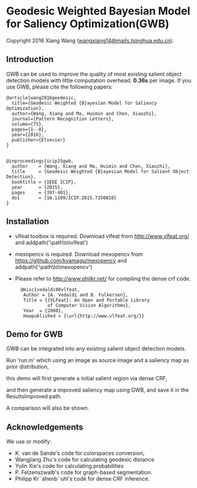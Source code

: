 # Geodesic Weighted Bayesian Model for Saliency Optimization(GWB)
Copyright 2016 Xiang Wang (wangxiang14@mails.tsinghua.edu.cn).

## Introduction

GWB can be used to improve the quality of most existing salient object detection models with little computation overhead.
**0.36s** per image.
If you use GWB, please cite the following papers:


    @article{wang2016geodesic,
      title={Geodesic Weighted {B}ayesian Model for Saliency Optimization},
      author={Wang, Xiang and Ma, Huimin and Chen, Xiaozhi},
      journal={Pattern Recognition Letters},
      volume={75},
      pages={1--8},
      year={2016},
      publisher={Elsevier}
    }


    @inproceedings{icip15gwb,
      author    = {Wang, Xiang and Ma, Huimin and Chen, Xiaozhi},
      title     = {Geodesic Weighted {B}ayesian Model for Salient Object Detection},
      booktitle = {IEEE ICIP},
      year      = {2015},
      pages	    = {397-401},
      doi	    = {10.1109/ICIP.2015.7350828}
    }


## Installation

* vlfeat toolbox is required. Download vlfeat from http://www.vlfeat.org/ and addpath('\path\to\vlfeat')
* mexopencv is required. Download mexopencv from https://github.com/kyamagu/mexopencv and  addpath('\path\to\mexopencv')
* Please refer to http://www.philkr.net/ for compiling the dense crf code.

        @misc{vedaldi08vlfeat,
         Author = {A. Vedaldi and B. Fulkerson},
         Title = {{VLFeat}: An Open and Portable Library
                  of Computer Vision Algorithms},
         Year  = {2008},
         Howpublished = {\url{http://www.vlfeat.org/}}



## Demo for GWB

GWB can be integrated into any existing salient object detection models. 

Run 'run.m' which using an image as source image and a saliency map as prior distribution, 

this demo will first generate a initial salient region via dense CRF,

and then generate a improved saliency map using GWB, and save it in the ResultsImproved path.

A comparison will also be shown.


## Acknowledgements

We use or modify: 
* K. van de Sande's code for colorspaces conversion, 
* Wangjiang Zhu's code for calculating geodesic distance
* Yulin Xie's code for calculating probabilities
* P. Felzenszwalb's code for graph-based segmentation. 
* Philipp Kr¨ahenb¨uhl's code for dense CRF inference.
